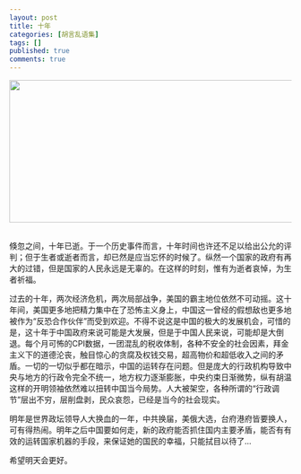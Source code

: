 ```yaml
---
layout: post
title: 十年
categories: [胡言乱语集]
tags: []
published: true
comments: true
---
```


<a href="http://www.onevcat.com/wp-content/uploads/2011/09/911_6-e13157125735131.jpg"><img class="aligncenter size-full wp-image-96" title="911_6" src="http://www.onevcat.com/wp-content/uploads/2011/09/911_6-e1317658806207.jpg" alt="" width="990" height="254" /></a><a href="http://www.onevcat.com/wp-content/uploads/2011/09/911_6-e13157125735131.jpg">
</a>        

倏忽之间，十年已逝。于一个历史事件而言，十年时间也许还不足以给出公允的评判；但于生者或逝者而言，却已然是应当忘怀的时候了。纵然一个国家的政府有再大的过错，但是国家的人民永远是无辜的。在这样的时刻，惟有为逝者哀悼，为生者祈福。


过去的十年，两次经济危机，两次局部战争，美国的霸主地位依然不可动摇。这十年间，美国更多地把精力集中在了恐怖主义身上，中国这一曾经的假想敌也更多地被作为“反恐合作伙伴”而受到欢迎。不得不说这是中国的极大的发展机会，可惜的是，这十年于中国政府来说可能是大发展，但是于中国人民来说，可能却是大倒退。每个月可怖的CPI数据，一团混乱的税收体制，各种不安全的社会因素，拜金主义下的道德沦丧，触目惊心的贪腐及权钱交易，超高物价和超低收入之间的矛盾。一切的一切似乎都在暗示，中国的运转存在问题。但是庞大的行政机构导致中央与地方的行政令完全不统一，地方权力逐渐膨胀，中央约束日渐微势，纵有胡温这样的开明领袖依然难以扭转中国当今局势。人大被架空，各种所谓的“行政调节”层出不穷，层削盘剥，民众哀怨，已经是当今的社会现实。


明年是世界政坛领导人大换血的一年，中共换届，美俄大选，台府港府皆要换人，可有得热闹。明年之后中国要如何走，新的政府能否抓住国内主要矛盾，能否有有效的运转国家机器的手段，来保证她的国民的幸福，只能拭目以待了...


希望明天会更好。
